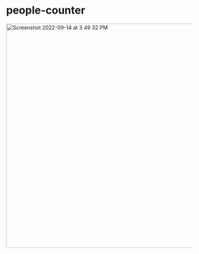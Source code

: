 # people-counter
<img width="605" alt="Screenshot 2022-09-14 at 3 49 32 PM" src="https://user-images.githubusercontent.com/80372920/190094567-d7ecdb2c-8e3f-4b65-9eb8-4b9cf5424428.png">

